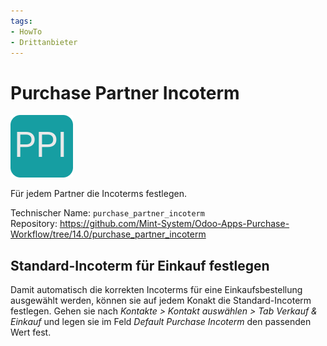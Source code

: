 ```yaml
---
tags:
- HowTo
- Drittanbieter
---
```

# Purchase Partner Incoterm
![](assets/icon_odoo_purchase_partner_incoterm.png)

Für jedem Partner die Incoterms festlegen.

Technischer Name: `purchase_partner_incoterm`\
Repository: <https://github.com/Mint-System/Odoo-Apps-Purchase-Workflow/tree/14.0/purchase_partner_incoterm>

## Standard-Incoterm für Einkauf festlegen

Damit automatisch die korrekten Incoterms für eine Einkaufsbestellung ausgewählt werden, können sie auf jedem Konakt die Standard-Incoterm festlegen. Gehen sie nach *Kontakte > Kontakt auswählen > Tab Verkauf & Einkauf* und legen sie im Feld *Default Purchase Incoterm* den passenden Wert fest.
